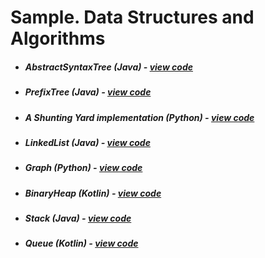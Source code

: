 # Sample. Data Structures and Algorithms

* ##### AbstractSyntaxTree (Java) - [view code](https://gist.github.com/limnid/8f358db2e93c84e6cf96e39dbe915b17)
* ##### PrefixTree (Java) - [view code](https://gist.github.com/limnid/2f145986a564e045ec0f1c82aebd3807)
* ##### A Shunting Yard implementation (Python) - [view code](https://gist.github.com/limnid/08efb4ea866938c5a0d78379b91c723e)
* ##### LinkedList (Java) - [view code](https://gist.github.com/limnid/207ab26ca2549b095efe68be9fee7ab5)
* ##### Graph (Python) - [view code](https://gist.github.com/limnid/9d3a6f4a7dff42a6d22e79f848c001b1)
* ##### BinaryHeap (Kotlin) - [view code](https://gist.github.com/limnid/bfcf0e83a724a9e4c19586fa1f0878f9)
* ##### Stack (Java) - [view code](https://gist.github.com/limnid/1dedf04e919a918c85b0f91d47f96c0b)
* ##### Queue (Kotlin) - [view code](https://gist.github.com/limnid/a38f430d247dd327b721bd74d7a4c5fb)